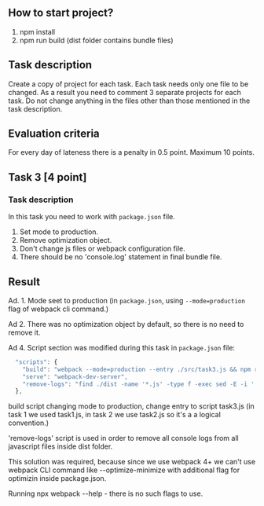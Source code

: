 ## How to start project?

1. npm install
2. npm run build (dist folder contains bundle files)

## Task description
Create a copy of project for each task. Each task needs only one file to be changed. As a result you need to comment 3
separate projects for each task. Do not change anything in the files other than those mentioned in the task description.

## Evaluation criteria
For every day of lateness there is a penalty in 0.5 point. Maximum 10 points.

## Task 3 [4 point]

### Task description

In this task you need to work with `package.json` file.

1. Set mode to production.
2. Remove optimization object.
3. Don't change js files or webpack configuration file.
4. There should be no 'console.log' statement in final bundle file.


## Result

Ad. 1.  Mode seet to production (in `package.json`, using `--mode=production` flag of webpack cli command.)

Ad 2. There was no optimization object by default, so there is no need to remove it.

Ad 4. Script section was modified during this task in `package.json` file:
```javascript
  "scripts": {
    "build": "webpack --mode=production --entry ./src/task3.js && npm run remove-logs",
    "serve": "webpack-dev-server",
    "remove-logs": "find ./dist -name '*.js' -type f -exec sed -E -i '' -e 's/console\\.log\\(([^()]|\\\\\\([^()]*\\\\\\))*\\);?,?//g' {} \\;"
  },
```

build script changing mode to production, change entry to script task3.js (in task 1 we used task1.js, in task 2 we use task2.js so it's a a logical convention.)

'remove-logs' script is used in order to remove all console logs from all javascript files inside dist folder.

This solution was required, because since we use webpack 4+ we can't use webpack CLI command like --optimize-minimize with additional flag for optimizin inside package.json.

Running npx webpack --help - there is no such flags to use.
